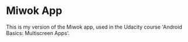 Miwok App
===================================

This is my version of the Miwok app, used in the Udacity course 'Android Basics: Multiscreen Apps'.